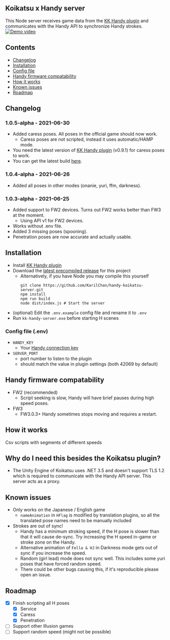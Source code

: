 ## Koikatsu x Handy server

This Node server receives game data from the [KK Handy plugin](https://github.com/KarilChan/KKHandyPlugin) and
communicates with the Handy API to synchronize Handy strokes.
[![Demo video](https://i.imgur.com/4uDn9eC.png)](https://www.youtube.com/watch?v=w1y0_ElPY-A "Demo video")

## Contents

* [Changelog](#changelog)
* [Installation](#installation)
* [Config file](#config-file-env)
* [Handy firmware compatability](#handy-firmware-compatability)
* [How it works](#how-it-works)
* [Known issues](#known-issues)
* [Roadmap](#roadmap)

## Changelog

### 1.0.5-alpha - 2021-06-30

* Added caress poses. All poses in the official game should now work.
  * Caress poses are not scripted, instead it uses automatic/HAMP mode.
* You need the latest version of [KK Handy plugin](https://github.com/KarilChan/KKHandyPlugin) (v0.9.1) for caress poses to work.
* You can get the latest build [here](https://github.com/KarilChan/handy-koikatsu-server/releases).

### 1.0.4-alpha - 2021-06-26

* Added all poses in other modes (onanie, yuri, ffm, darkness).

### 1.0.3-alpha - 2021-06-25

* Added support to FW2 devices. Turns out FW2 works better than FW3 at the moment.
    * Using API v1 for FW2 devices.
* Works without .env file.
* Added 3 missing poses (spooning).
* Penetration poses are now accurate and actually usable.

## Installation

* Install [KK Handy plugin](https://github.com/KarilChan/KKHandyPlugin)
* Download the [latest precompiled release](https://github.com/KarilChan/handy-koikatsu-server/releases) for this
  project
    * Alternatively, if you have Node you may compile this yourself
      ```shell
      git clone https://github.com/KarilChan/handy-koikatsu-server.git
      npm install
      npm run build
      node dist/index.js # Start the server
      ```
* (optional) Edit the `.env.example` config file and rename it to `.env`
* Run `kk-handy-server.exe` before starting H scenes

### Config file (.env)

* `HANDY_KEY`
    * Your [Handy connection key](https://www.handysetup.com/en/docs/troubleshooting/find-connection-key/)
* `SERVER_PORT`
    * port number to listen to the plugin
    * should match the value in plugin settings (both 42069 by default)

## Handy firmware compatability

* FW2 (recommended)
    * Script seeking is slow, Handy will have brief pauses during high speed poses.
* FW3
    * FW3.0.3+ Handy sometimes stops moving and requires a restart.

## How it works

Csv scripts with segments of different speeds

## Why do I need this besides the Koikatsu plugin?

* The Unity Engine of Koikatsu uses .NET 3.5 and doesn't support TLS 1.2 which is required to communicate with the Handy
  API server. This server acts as a proxy.

## Known issues

* Only works on the Japanese / English game
    * `nameAnimation` in `HFlag` is modified by translation plugins, so all the translated pose names need to be
      manually included
* Strokes are out of sync!
    * Handy has a minimum stroking speed, if the H pose is slower than that it will cause de-sync. Try increasing the H
      speed in-game or stroke zone on the Handy.
    * Alternative animation of `Fella & HJ` in Darkness mode gets out of sync if you increase the speed.
    * Random (girl lead) mode does not sync well. This includes some yuri poses that have forced random speed.
    * There could be other bugs causing this, if it's reproducible please open an issue.

## Roadmap

- [x] Finish scripting all H poses
    - [x] Service
    - [x] Caress
    - [x] Penetration
- [ ] Support other Illusion games
- [ ] Support random speed (might not be possible)
